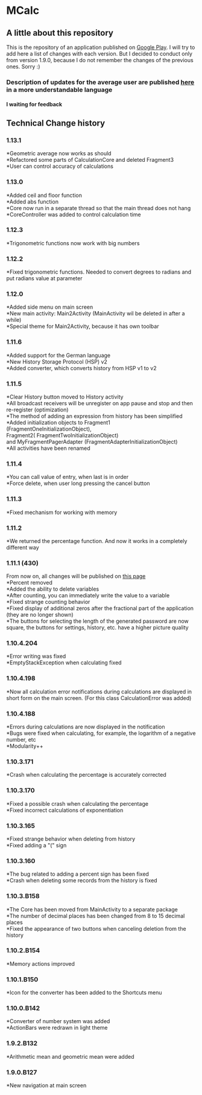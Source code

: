 # MCalc
## A little about this repository
This is the repository of an application published on [Google Play](https://play.google.com/store/apps/details?id=com.maxsavteam.newmcalc2).
I will try to add here a list of changes with each version. 
But I decided to conduct only from version 1.9.0, because I do not remember the changes of the previous ones. Sorry :)

### **Description of updates for the average user are published [here](https://mcalc.maxsavteam.com/what-new/) in a more understandable language**

#### **I waiting for feedback**

## Technical Change history
### 1.13.1
  *Geometric average now works as should  
  *Refactored some parts of CalculationCore and deleted Fragment3  
  *User can control accuracy of calculations  

### 1.13.0
  *Added ceil and floor function  
  *Added abs function  
  *Core now run in a separate thread so that the main thread does not hang  
  *CoreController was added to control calculation time  

### 1.12.3
  *Trigonometric functions now work with big numbers  

### 1.12.2
  *Fixed trigonometric functions. Needed to convert degrees to radians and put radians value at parameter  

### 1.12.0
  *Added side menu on main screen  
  *New main activity: Main2Activity (MainActivity wil be deleted in after a while)  
  *Special theme for Main2Activity, because it has own toolbar  

### 1.11.6
  *Added support for the German language  
  *New History Storage Protocol (HSP) v2  
  *Added converter, which converts history from HSP v1 to v2  

### 1.11.5
  *Clear History button moved to History activity  
  *All broadcast receivers will be unregister on app pause and stop and then re-register (optimization)  
  *The method of adding an expression from history has been simplified  
  *Added initialization objects to Fragment1 (FragmentOneInitializationObject),  
                Fragment2( FragmentTwoInitializationObject)  
                and MyFragmentPagerAdapter (FragmentAdapterInitializationObject)  
  *All activities have been renamed  

### 1.11.4
  *You can call value of entry, when last is in order  
  *Force delete, when user long pressing the cancel button  

### 1.11.3
  *Fixed mechanism for working with memory  

### 1.11.2
  *We returned the percentage function. And now it works in a completely different way  

### 1.11.1 (430)
From now on, all changes will be published on [this page](http://mcalc.maxsavteam.com/what-new/)  
  *Percent removed  
  *Added the ability to delete variables  
  *After counting, you can immediately write the value to a variable    
  *Fixed strange counting behavior  
  *Fixed display of additional zeros after the fractional part of the application (they are no longer shown)  
  *The buttons for selecting the length of the generated password are now square, the buttons for settings, history, etc. have a higher picture quality  
  
### 1.10.4.204
  *Error writing was fixed  
  *EmptyStackException when calculating fixed  
  

### 1.10.4.198
  *Now all calculation error notifications during calculations are displayed in short form on the main screen. (For this class CalculationError was added)  

### 1.10.4.188
  *Errors during calculations are now displayed in the notification  
  *Bugs were fixed when calculating, for example, the logarithm of a negative number, etc  
  *Modularity++

### 1.10.3.171
  *Crash when calculating the percentage is accurately corrected  

### 1.10.3.170
  *Fixed a possible crash when calculating the percentage  
  *Fixed incorrect calculations of exponentiation  

### 1.10.3.165
  *Fixed strange behavior when deleting from history  
  *Fixed adding a "(" sign  

### 1.10.3.160
  *The bug related to adding a percent sign has been fixed  
  *Crash when deleting some records from the history is fixed  

### 1.10.3.B158
  *The Core has been moved from MainActivity to a separate package  
  *The number of decimal places has been changed from 8 to 15 decimal places  
  *Fixed the appearance of two buttons when canceling deletion from the history  

### 1.10.2.B154
  *Memory actions improved  

### 1.10.1.B150
  *Icon for the converter has been added to the Shortcuts menu  

### 1.10.0.B142
  *Converter of number system was added  
  *ActionBars were redrawn in light theme  

### 1.9.2.B132
  *Arithmetic mean and geometric mean were added  

### 1.9.0.B127
  *New navigation at main screen  
